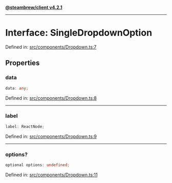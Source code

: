 [**@steambrew/client v4.2.1**](../README.md)

***

# Interface: SingleDropdownOption

Defined in: [src/components/Dropdown.ts:7](https://github.com/SteamClientHomebrew/SDK/blob/main/typescript-packages/client/src/components/Dropdown.ts#L7)

## Properties

### data

```ts
data: any;
```

Defined in: [src/components/Dropdown.ts:8](https://github.com/SteamClientHomebrew/SDK/blob/main/typescript-packages/client/src/components/Dropdown.ts#L8)

***

### label

```ts
label: ReactNode;
```

Defined in: [src/components/Dropdown.ts:9](https://github.com/SteamClientHomebrew/SDK/blob/main/typescript-packages/client/src/components/Dropdown.ts#L9)

***

### options?

```ts
optional options: undefined;
```

Defined in: [src/components/Dropdown.ts:11](https://github.com/SteamClientHomebrew/SDK/blob/main/typescript-packages/client/src/components/Dropdown.ts#L11)
